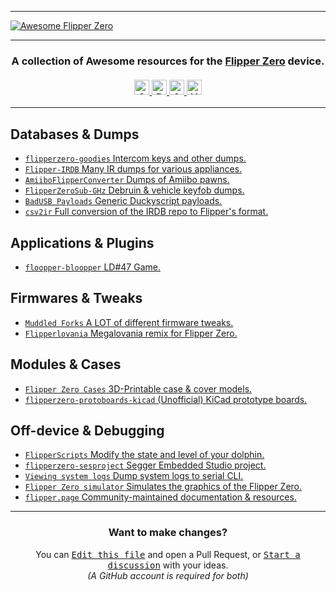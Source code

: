 <hr>
<a href="https://github.com/djsime1/awesome-flipperzero">
  <img src="https://user-images.githubusercontent.com/8518150/158502722-2532719c-a680-4405-b230-d45474a5decd.png" align="center" alt="Awesome Flipper Zero" title="Awesome Flipper Zero">
</a>

<hr>
<h3 align="center">
  A collection of Awesome resources for the <a href="https://flipperzero.one">Flipper Zero</a> device.<br><br>
  <a href="#">
    <img src="https://awesome.re/badge.svg" alt="Awesome" height=24>
    <img src="https://img.shields.io/badge/Powered%20by-Dolphins-blue" alt="Powered by dolphins" height=24>
    <img src="https://img.shields.io/badge/Approved%20by-Lurat-brightgreen" alt="Approved by Lurat" height=24 title="Lurat is my Flipper">
    <img src="https://img.shields.io/badge/Hack-The%20Planet-orange" alt="Hack the planet" height=24>
  </a>
</h3>
<hr>

<!-- DO NOT MODIFY ABOVE -->

## Databases & Dumps
- [`flipperzero-goodies` Intercom keys and other dumps.](https://github.com/wetox-team/flipperzero-goodies)
- [`Flipper-IRDB` Many IR dumps for various appliances.](https://github.com/Lucaslhm/Flipper-IRDB)
- [`AmiiboFlipperConverter` Dumps of Amiibo pawns.](https://github.com/Lucaslhm/AmiiboFlipperConverter/tree/377a55ab84040ff1054bb5985c4c40574b6bae3b)
- [`FlipperZeroSub-GHz` Debruin & vehicle keyfob dumps.](https://github.com/MuddledBox/FlipperZeroSub-GHz)
- [`BadUSB Payloads` Generic Duckyscript payloads.](https://github.com/hak5/usbrubberducky-payloads)
- [`csv2ir` Full conversion of the IRDB repo to Flipper's format.](https://github.com/Spexivus/csv2ir)

## Applications & Plugins
- [`floopper-bloopper` LD#47 Game.](https://github.com/glitchcore/floopper-bloopper)

## Firmwares & Tweaks
- [`Muddled Forks` A LOT of different firmware tweaks.](https://github.com/MuddledBox/flipperzero-firmware/releases)
- [`Flipperlovania` Megalovania remix for Flipper Zero.](https://github.com/simsnet/flipperzero-firmware/tree/flipperlovania-custom-music)

## Modules & Cases
- [`Flipper Zero Cases` 3D-Printable case & cover models.](https://github.com/MuddledBox/FlipperZeroCases)
- [`flipperzero-protoboards-kicad` (Unofficial) KiCad prototype boards.](https://github.com/lomalkin/flipperzero-protoboards-kicad)

## Off-device & Debugging
- [`FlipperScripts` Modify the state and level of your dolphin.](https://github.com/DroomOne/FlipperScripts)
- [`flipperzero-sesproject` Segger Embedded Studio project.](https://github.com/hedger/flipperzero-sesproject)
- [`Viewing system logs` Dump system logs to serial CLI.](https://gist.github.com/jaflo/50c35c46f3ecada7a18c9e5cc203a3f8)
- [`Flipper Zero simulator` Simulates the graphics of the Flipper Zero.](https://github.com/andv2/flipperzero_sim)
- [`flipper.page` Community-maintained documentation & resources.](https://flipper.page/)

<!-- DO NOT MODIFY BELOW -->

<hr>
<h3 align="center">Want to make changes?</h3>
<div align="center">
  You can <kbd><a href="https://github.com/djsime1/awesome-flipperzero/edit/main/README.md">Edit this file</a></kbd> and open a Pull Request,
  or <kbd><a href="https://github.com/djsime1/awesome-flipperzero/discussions">Start a discussion</a></kbd> with your ideas.<br>
  <em>(A GitHub account is required for both)</em>
</div>
